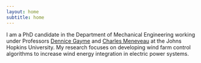 ```yaml
---
layout: home
subtitle: home
---
```

I am a PhD candidate in the Department of Mechanical Engineering working under Professors [Dennice Gayme](http://engineering.jhu.edu/gayme/) and [Charles Meneveau](http://pages.jh.edu/~cmeneve1/) at the Johns Hopkins University. My research focuses on developing wind farm control algorithms to increase wind energy integration in electric power systems.
